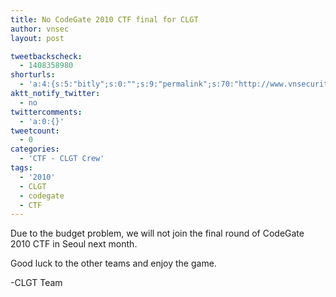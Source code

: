 ```yaml
---
title: No CodeGate 2010 CTF final for CLGT
author: vnsec
layout: post

tweetbackscheck:
  - 1408358980
shorturls:
  - 'a:4:{s:5:"bitly";s:0:"";s:9:"permalink";s:70:"http://www.vnsecurity.net/2010/03/no-codegate-2010-ctf-final-for-clgt/";s:7:"tinyurl";s:26:"http://tinyurl.com/ybfdvgk";s:4:"isgd";s:18:"http://is.gd/aPjB2";}'
aktt_notify_twitter:
  - no
twittercomments:
  - 'a:0:{}'
tweetcount:
  - 0
categories:
  - 'CTF - CLGT Crew'
tags:
  - '2010'
  - CLGT
  - codegate
  - CTF
---
```

Due to the budget problem, we will not join the final round of CodeGate 2010 CTF in Seoul next month.

Good luck to the other teams and enjoy the game.

-CLGT Team